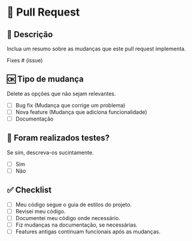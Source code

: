# 🔀 Pull Request

## 📝 Descrição

Inclua um resumo sobre as mudanças que este pull request implementa.

Fixes # (issue)

## 🆗 Tipo de mudança

Delete as opções que não sejam relevantes.

- [ ] Bug fix (Mudança que corrige um problema)
- [ ] Nova feature (Mudança que adiciona funcionalidade)
- [ ] Documentação

## 🧪 Foram realizados testes?

Se sim, descreva-os sucintamente.

- [ ] Sim
- [ ] Não

## ✅ Checklist

- [ ] Meu código segue o guia de estilos do projeto.
- [ ] Revisei meu código.
- [ ] Documentei meu código onde necessário.
- [ ] Fiz mudanças na documentação, se necessárias.
- [ ] Features antigas continuam funcionais após as mudanças.